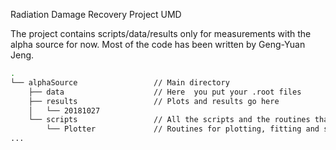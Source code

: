 Radiation Damage Recovery Project UMD

The project contains scripts/data/results only for measurements with the alpha source for now. 
Most of the code has been written by Geng-Yuan Jeng.

```bash
.
└── alphaSource                 // Main directory
    ├── data                    // Here  you put your .root files
    ├── results                 // Plots and results go here
    │   └── 20181027
    └── scripts                 // All the scripts and the routines that we are going to use
        └── Plotter             // Routines for plotting, fitting and style configuration
...
